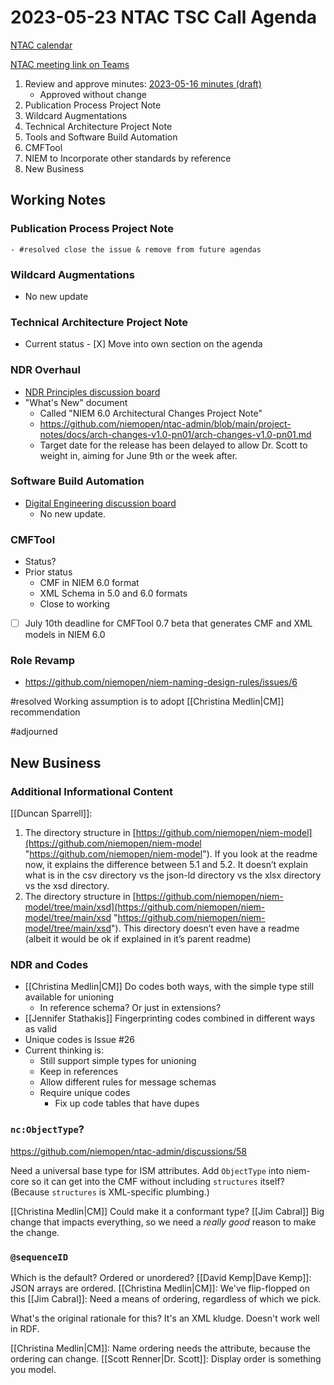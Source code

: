 # 2023-05-23 NTAC TSC Call Agenda
[NTAC calendar](https://lists.oasis-open-projects.org/g/niemopen-ntactsc/calendar)

[NTAC meeting link on Teams](https://dod.teams.microsoft.us/l/meetup-join/19%3adod%3ameeting_027b8f8cd305438fbb0a76a1e7896d97%40thread.v2/0?context=%7b%22Tid%22%3a%22102d0191-eeae-4761-b1cb-1a83e86ef445%22%2c%22Oid%22%3a%2270ae69c4-ba53-4071-b60d-68a8b321854e%22%7d)


1.  Review and approve minutes: [2023-05-16 minutes (draft)](https://github.com/niemopen/ntac-admin/blob/main/meetings/docs/2023-05-16-minutes.md)
	- Approved without change
2.  Publication Process Project Note
3.  Wildcard Augmentations
4.  Technical Architecture Project Note
5.  Tools and Software Build Automation
6.  CMFTool
7.  NIEM to Incorporate other standards by reference
8.  New Business

## Working Notes

### Publication Process Project Note
	- #resolved close the issue & remove from future agendas

### Wildcard Augmentations
 - No new update 

### Technical Architecture Project Note

- Current status
		- [X] Move into own section on the agenda

### NDR Overhaul

- [NDR Principles discussion board](https://github.com/niemopen/ntac-admin/discussions/38)
- "What's New" document
	- Called "NIEM 6.0 Architectural Changes Project Note"
	- https://github.com/niemopen/ntac-admin/blob/main/project-notes/docs/arch-changes-v1.0-pn01/arch-changes-v1.0-pn01.md
	- Target date for the release has been delayed to allow Dr. Scott to weight in, aiming for June 9th or the week after. 
		
	

### Software Build Automation

- [Digital Engineering discussion board](https://github.com/niemopen/ntac-admin/discussions/41)
  - No new update. 

### CMFTool

- Status?
- Prior status
	- CMF in NIEM 6.0 format
	- XML Schema in 5.0 and 6.0 formats
	- Close to working
- [ ] July 10th deadline for CMFTool 0.7 beta that generates CMF and XML models in NIEM 6.0

### Role Revamp

- https://github.com/niemopen/niem-naming-design-rules/issues/6

#resolved Working assumption is to adopt [[Christina Medlin|CM]] recommendation

#adjourned 


## New Business

### Additional Informational Content

[[Duncan Sparrell]]:

1.  The directory structure in [https://github.com/niemopen/niem-model](https://github.com/niemopen/niem-model "https://github.com/niemopen/niem-model"). If you look at the readme now, it explains the difference between 5.1 and 5.2. It doesn’t explain what is in the csv directory vs the json-ld directory vs the xlsx directory vs the xsd directory.
2.  The directory structure in [https://github.com/niemopen/niem-model/tree/main/xsd](https://github.com/niemopen/niem-model/tree/main/xsd "https://github.com/niemopen/niem-model/tree/main/xsd"). This directory doesn’t even have a readme (albeit it would be ok if explained in it’s parent readme)

### NDR and Codes

- [[Christina Medlin|CM]] Do codes both ways, with the simple type still available for unioning
	- In reference schema? Or just in extensions?
- [[Jennifer Stathakis]] Fingerprinting codes combined in different ways as valid
- Unique codes is Issue #26
- Current thinking is:
	- Still support simple types for unioning
	- Keep in references
	- Allow different rules for message schemas
	- Require unique codes
		- Fix up code tables that have dupes

### `nc:ObjectType`?

https://github.com/niemopen/ntac-admin/discussions/58

Need a universal base type for ISM attributes. Add `ObjectType` into niem-core so it can get into the CMF without including `structures` itself? (Because `structures` is XML-specific plumbing.)

[[Christina Medlin|CM]] Could make it a conformant type?
[[Jim Cabral]] Big change that impacts everything, so we need a _really good_ reason to make the change.

### `@sequenceID`

Which is the default? Ordered or unordered?
[[David Kemp|Dave Kemp]]: JSON arrays are ordered.
[[Christina Medlin|CM]]: We've flip-flopped on this
[[Jim Cabral]]: Need a means of ordering, regardless of which we pick.

What's the original rationale for this? It's an XML kludge. Doesn't work well in RDF.

[[Christina Medlin|CM]]: Name ordering needs the attribute, because the ordering can change.
[[Scott Renner|Dr. Scott]]: Display order is something you model.



